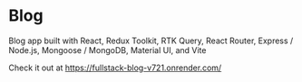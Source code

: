 # Blog

Blog app built with React, Redux Toolkit, RTK Query, React Router, Express / Node.js, Mongoose / MongoDB, Material UI, and Vite

Check it out at https://fullstack-blog-v721.onrender.com/
